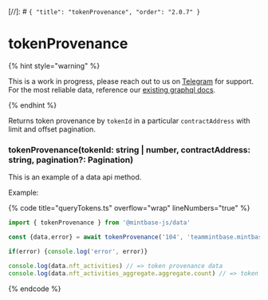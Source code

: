 [//]: # `{ "title": "tokenProvenance", "order": "2.0.7" }`
# tokenProvenance

{% hint style="warning" %}

This is a work in progress, please reach out to us on [Telegram](https://t.me/mintdev) for support.
For the most reliable data, reference our [existing graphql docs](https://docs.mintbase.io/dev/read-data/mintbase-graph).

{% endhint %}


Returns token provenance by `tokenId` in a particular `contractAddress` with limit and offset pagination.

### tokenProvenance(tokenId: string | number, contractAddress: string, pagination?: Pagination)

This is an example of a data api method.


Example:

{% code title="queryTokens.ts" overflow="wrap" lineNumbers="true" %}
```typescript
import { tokenProvenance } from '@mintbase-js/data'

const {data,error} = await tokenProvenance('104', 'teammintbase.mintbase1.near');

if(error) {console.log('error', error)}

console.log(data.nft_activities) // => token provenance data
console.log(data.nft_activities_aggregate.aggregate.count) // => token provenance counter

```
{% endcode %}